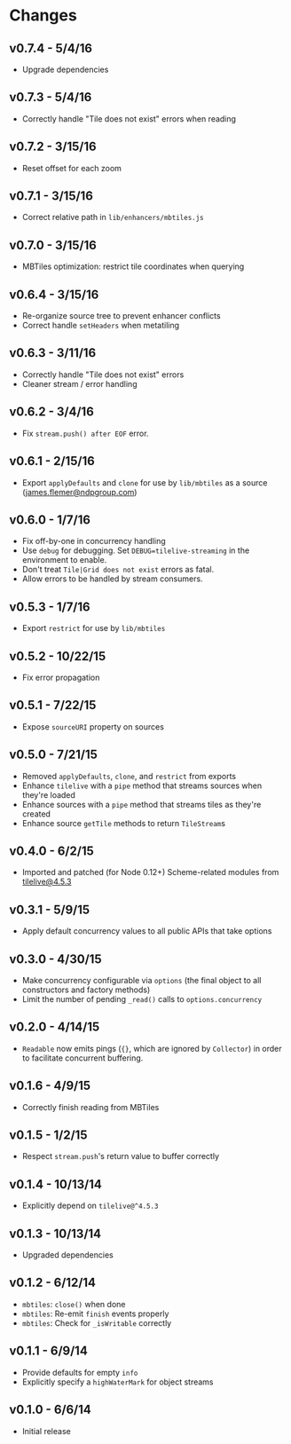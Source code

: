 # Changes

## v0.7.4 - 5/4/16

* Upgrade dependencies

## v0.7.3 - 5/4/16

* Correctly handle "Tile does not exist" errors when reading

## v0.7.2 - 3/15/16

* Reset offset for each zoom

## v0.7.1 - 3/15/16

* Correct relative path in `lib/enhancers/mbtiles.js`

## v0.7.0 - 3/15/16

* MBTiles optimization: restrict tile coordinates when querying

## v0.6.4 - 3/15/16

* Re-organize source tree to prevent enhancer conflicts
* Correct handle `setHeaders` when metatiling

## v0.6.3 - 3/11/16

* Correctly handle "Tile does not exist" errors
* Cleaner stream / error handling

## v0.6.2 - 3/4/16

* Fix `stream.push() after EOF` error.

## v0.6.1 - 2/15/16

* Export `applyDefaults` and `clone` for use by `lib/mbtiles` as a source (james.flemer@ndpgroup.com)

## v0.6.0 - 1/7/16

* Fix off-by-one in concurrency handling
* Use `debug` for debugging. Set `DEBUG=tilelive-streaming` in the environment
  to enable.
* Don't treat `Tile|Grid does not exist` errors as fatal.
* Allow errors to be handled by stream consumers.

## v0.5.3 - 1/7/16

* Export `restrict` for use by `lib/mbtiles`

## v0.5.2 - 10/22/15

* Fix error propagation

## v0.5.1 - 7/22/15

* Expose `sourceURI` property on sources

## v0.5.0 - 7/21/15

* Removed `applyDefaults`, `clone`, and `restrict` from exports
* Enhance `tilelive` with a `pipe` method that streams sources when they're
  loaded
* Enhance sources with a `pipe` method that streams tiles as they're created
* Enhance source `getTile` methods to return `TileStream`s

## v0.4.0 - 6/2/15

* Imported and patched (for Node 0.12+) Scheme-related modules from
  tilelive@4.5.3

## v0.3.1 - 5/9/15

* Apply default concurrency values to all public APIs that take options

## v0.3.0 - 4/30/15

* Make concurrency configurable via `options` (the final object to all
  constructors and factory methods)
* Limit the number of pending `_read()` calls to `options.concurrency`

## v0.2.0 - 4/14/15

* `Readable` now emits pings (`{}`, which are ignored by `Collector`) in order
   to facilitate concurrent buffering.

## v0.1.6 - 4/9/15

* Correctly finish reading from MBTiles

## v0.1.5 - 1/2/15

* Respect `stream.push`'s return value to buffer correctly

## v0.1.4 - 10/13/14

* Explicitly depend on `tilelive@^4.5.3`

## v0.1.3 - 10/13/14

* Upgraded dependencies

## v0.1.2 - 6/12/14

* `mbtiles`: `close()` when done
* `mbtiles`: Re-emit `finish` events properly
* `mbtiles`: Check for `_isWritable` correctly

## v0.1.1 - 6/9/14

* Provide defaults for empty `info`
* Explicitly specify a `highWaterMark` for object streams

## v0.1.0 - 6/6/14

* Initial release
